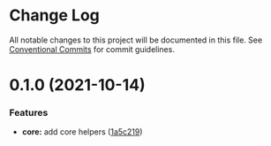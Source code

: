 # Change Log

All notable changes to this project will be documented in this file.
See [Conventional Commits](https://conventionalcommits.org) for commit guidelines.

# 0.1.0 (2021-10-14)


### Features

* **core:** add core helpers ([1a5c219](https://github.com/thomasthiebaud/creapp/commit/1a5c219bf63b17d6dbd0efb96f4169c2e1ee5098))
